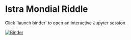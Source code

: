 # Istra Mondial Riddle

Click 'launch binder' to open an interactive Jupyter session.

[![Binder](https://mybinder.org/badge_logo.svg)](https://mybinder.org/v2/gh/IstraResearch/Mondial/HEAD?labpath=mondial-dev.env.ipynb)
